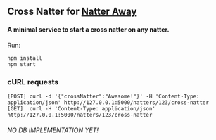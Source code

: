 ## Cross Natter for [Natter Away](https://github.com/qasimabdullah404/natter-away)

#### A minimal service to start a cross natter on any natter.

Run:

```
npm install
npm start
```

### cURL requests

```
[POST] curl -d '{"crossNatter":"Awesome!"}' -H 'Content-Type: application/json' http://127.0.0.1:5000/natters/123/cross-natter
[GET]  curl -H 'Content-Type: application/json' http://127.0.0.1:5000/natters/123/cross-natter
```

###### NO DB IMPLEMENTATION YET!
